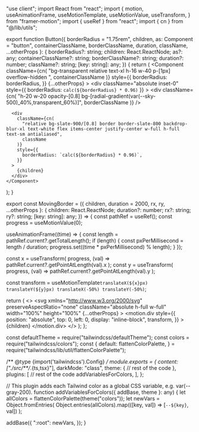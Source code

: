 "use client";
import React from "react";
import {
  motion,
  useAnimationFrame,
  useMotionTemplate,
  useMotionValue,
  useTransform,
} from "framer-motion";
import { useRef } from "react";
import { cn } from "@/lib/utils";

export function Button({
  borderRadius = "1.75rem",
  children,
  as: Component = "button",
  containerClassName,
  borderClassName,
  duration,
  className,
  ...otherProps
}: {
  borderRadius?: string;
  children: React.ReactNode;
  as?: any;
  containerClassName?: string;
  borderClassName?: string;
  duration?: number;
  className?: string;
  [key: string]: any;
}) {
  return (
    <Component
      className={cn(
        "bg-transparent relative text-xl  h-16 w-40 p-[1px] overflow-hidden ",
        containerClassName
      )}
      style={{
        borderRadius: borderRadius,
      }}
      {...otherProps}
    >
      <div
        className="absolute inset-0"
        style={{ borderRadius: `calc(${borderRadius} * 0.96)` }}
      >
        <MovingBorder duration={duration} rx="30%" ry="30%">
          <div
            className={cn(
              "h-20 w-20 opacity-[0.8] bg-[radial-gradient(var(--sky-500)_40%,transparent_60%)]",
              borderClassName
            )}
          />
        </MovingBorder>
      </div>

      <div
        className={cn(
          "relative bg-slate-900/[0.8] border border-slate-800 backdrop-blur-xl text-white flex items-center justify-center w-full h-full text-sm antialiased",
          className
        )}
        style={{
          borderRadius: `calc(${borderRadius} * 0.96)`,
        }}
      >
        {children}
      </div>
    </Component>
  );
}

export const MovingBorder = ({
  children,
  duration = 2000,
  rx,
  ry,
  ...otherProps
}: {
  children: React.ReactNode;
  duration?: number;
  rx?: string;
  ry?: string;
  [key: string]: any;
}) => {
  const pathRef = useRef<any>();
  const progress = useMotionValue<number>(0);

  useAnimationFrame((time) => {
    const length = pathRef.current?.getTotalLength();
    if (length) {
      const pxPerMillisecond = length / duration;
      progress.set((time * pxPerMillisecond) % length);
    }
  });

  const x = useTransform(
    progress,
    (val) => pathRef.current?.getPointAtLength(val).x
  );
  const y = useTransform(
    progress,
    (val) => pathRef.current?.getPointAtLength(val).y
  );

  const transform = useMotionTemplate`translateX(${x}px) translateY(${y}px) translateX(-50%) translateY(-50%)`;

  return (
    <>
      <svg
        xmlns="http://www.w3.org/2000/svg"
        preserveAspectRatio="none"
        className="absolute h-full w-full"
        width="100%"
        height="100%"
        {...otherProps}
      >
        <rect
          fill="none"
          width="100%"
          height="100%"
          rx={rx}
          ry={ry}
          ref={pathRef}
        />
      </svg>
      <motion.div
        style={{
          position: "absolute",
          top: 0,
          left: 0,
          display: "inline-block",
          transform,
        }}
      >
        {children}
      </motion.div>
    </>
  );
};


const defaultTheme = require("tailwindcss/defaultTheme");
const colors = require("tailwindcss/colors");
const {
  default: flattenColorPalette,
} = require("tailwindcss/lib/util/flattenColorPalette");

/** @type {import('tailwindcss').Config} */
module.exports = {
  content: ["./src/**/*.{ts,tsx}"],
  darkMode: "class",
  theme: {
    // rest of the code
  },
  plugins: [
    // rest of the code
    addVariablesForColors,
  ],
};

// This plugin adds each Tailwind color as a global CSS variable, e.g. var(--gray-200).
function addVariablesForColors({ addBase, theme }: any) {
  let allColors = flattenColorPalette(theme("colors"));
  let newVars = Object.fromEntries(
    Object.entries(allColors).map(([key, val]) => [`--${key}`, val])
  );

  addBase({
    ":root": newVars,
  });
}
